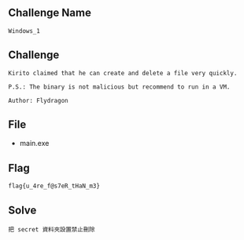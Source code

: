 ## Challenge Name
```
Windows_1
```
## Challenge
```
Kirito claimed that he can create and delete a file very quickly.  

P.S.: The binary is not malicious but recommend to run in a VM.

Author: Flydragon
```
## File
- main.exe
## Flag
```
flag{u_4re_f@s7eR_tHaN_m3}
```
## Solve
```
把 secret 資料夾設置禁止刪除
```
